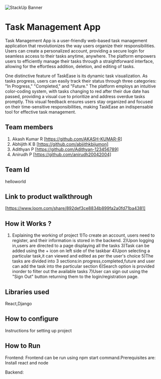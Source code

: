 ![StackUp Banner]([https://tinkerhub.frappe.cloud/files/stackup%20banner.jpeg])
# Task Management App
Task Management App is a user-friendly web-based task management application that revolutionizes the way users organize their responsibilities. Users can create a personalized account, providing a secure login for seamless access to their tasks anytime, anywhere. The platform empowers users to efficiently manage their tasks through a straightforward interface, allowing for the effortless addition, deletion, and editing of tasks.

One distinctive feature of TaskEase is its dynamic task visualization. As tasks progress, users can easily track their status through three categories: "In Progress," "Completed," and "Future." The platform employs an intuitive color-coding system, with tasks changing to red after their due date has passed, providing a visual cue to prioritize and address overdue tasks promptly. This visual feedback ensures users stay organized and focused on their time-sensitive responsibilities, making TaskEase an indispensable tool for effective task management.
## Team members
1. Akash Kumar R [https://github.com/AKASH-KUMAR-R]
2. Abhijith K B [https://github.com/abijithkbijumon]
3. Adithyan P [https://github.com/Adithyan-123456789]
4. Anirudh P [https://github.com/anirudh20042004]
## Team Id
helloworld
## Link to product walkthrough
[https://www.loom.com/share/892def3ce8834b899fa2a0fd71ba4381]
## How it Works ?
1. Explaining the working of project
1)To create an account, users need to register, and their information is stored in the backend.
2)Upon logging in,users are directed to a page displaying all the tasks
3)Task can be added using the + icon on left side of the taskbar
4)Upon selecting a particular task,it can viewed and edited as per the user's choice
5)The tasks are divided into 3 sections:in progress,completed,future and user can add the task into the particular section
6)Search option is provided inorder to filter out the available tasks
7)User can sign out using the "Sign Out" button returning them to the login/registration page.

## Libraries used
React,Django
## How to configure
Instructions for setting up project
## How to Run
Frontend: Frontend can be run using npm start command.Prerequisites are: Install react and node

Backend: 
